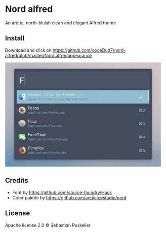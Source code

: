 # Nord alfred
An arctic, north-bluish clean and elegant Alfred theme

Install
----------------
Download and click on https://github.com/codeBud7/nord-alfred/blob/master/Nord.alfredappearance

<img src="https://github.com/codeBud7/nord-alfred/blob/master/sample.png">

Credits
----------------
- Font by https://github.com/source-foundry/Hack
- Color palette by https://github.com/arcticicestudio/nord

License
----------------
Apache license 2.0 © Sebastian Puskeiler
